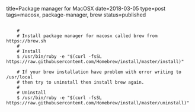title=Package manager for MacOSX
date=2018-03-05
type=post
tags=macosx, package-manager, brew
status=published
~~~~~~

    #
    # Install package manager for macosx called brew from https://brew.sh
    #
    # Install
    $ /usr/bin/ruby -e "$(curl -fsSL https://raw.githubusercontent.com/Homebrew/install/master/install)"

    # If your brew installation have problem with error writing to /usr/local
    # then try to uninstall then install brew again.
    #
    # Uninstall
    $ /usr/bin/ruby -e "$(curl -fsSL https://raw.githubusercontent.com/Homebrew/install/master/uninstall)"
